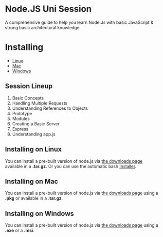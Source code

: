 # Node.JS Uni Session

A comprehensive guide to help you learn Node.Js with basic JavaScript &amp; strong basic architectural knowledge.



# Installing
* [Linux](#installing-on-linux)
* [Mac](#installing-on-mac)
* [Windows](#installing-on-windows)



## Session Lineup
1. Basic Concepts
2. Handling Multiple Requests
3. Understanding References to Objects
4. Prototype
5. Modules
6. Creating a Basic Server
7. Express
8. Understanding app.js



## Installing on Linux
You can install a pre-built version of node.js via [the downloads page](http://nodejs.org/download/) available in a **.tar.gz**.
Or you can use the automatic bash [Installer](https://github.com/taaem/nodejs-linux-installer/releases).

## Installing on Mac
You can install a pre-built version of node.js via [the downloads page](http://nodejs.org/download/) using a **.pkg** or available in a **.tar.gz**.

## Installing on Windows
You can install a pre-built version of node.js via [the downloads page](http://nodejs.org/download/) using a **.exe** or a **.msi**.

